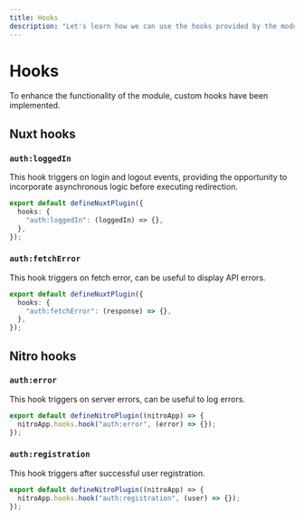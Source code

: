 ```yaml
---
title: Hooks
description: "Let's learn how we can use the hooks provided by the module."
---
```


# Hooks

To enhance the functionality of the module, custom hooks have been implemented.

## Nuxt hooks

### `auth:loggedIn`

This hook triggers on login and logout events, providing the opportunity to incorporate asynchronous logic before executing redirection.

```ts
export default defineNuxtPlugin({
  hooks: {
    "auth:loggedIn": (loggedIn) => {},
  },
});
```

### `auth:fetchError`

This hook triggers on fetch error, can be useful to display API errors.

```ts
export default defineNuxtPlugin({
  hooks: {
    "auth:fetchError": (response) => {},
  },
});
```

## Nitro hooks

### `auth:error`

This hook triggers on server errors, can be useful to log errors.

```ts
export default defineNitroPlugin((nitroApp) => {
  nitroApp.hooks.hook("auth:error", (error) => {});
});
```

### `auth:registration`

This hook triggers after successful user registration.

```ts
export default defineNitroPlugin((nitroApp) => {
  nitroApp.hooks.hook("auth:registration", (user) => {});
});
```
